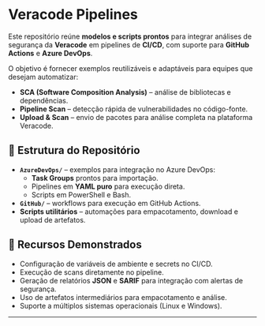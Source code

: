 # Veracode Pipelines

Este repositório reúne **modelos e scripts prontos** para integrar análises de segurança da **Veracode** em pipelines de **CI/CD**, com suporte para **GitHub Actions** e **Azure DevOps**.

O objetivo é fornecer exemplos reutilizáveis e adaptáveis para equipes que desejam automatizar:
- **SCA (Software Composition Analysis)** – análise de bibliotecas e dependências.
- **Pipeline Scan** – detecção rápida de vulnerabilidades no código-fonte.
- **Upload & Scan** – envio de pacotes para análise completa na plataforma Veracode.

## 📂 Estrutura do Repositório
- **`AzureDevOps/`** – exemplos para integração no Azure DevOps:
  - **Task Groups** prontos para importação.
  - Pipelines em **YAML puro** para execução direta.
  - Scripts em PowerShell e Bash.
- **`GitHub/`** – workflows para execução em GitHub Actions.
- **Scripts utilitários** – automações para empacotamento, download e upload de artefatos.

## 🚀 Recursos Demonstrados
- Configuração de variáveis de ambiente e secrets no CI/CD.
- Execução de scans diretamente no pipeline.
- Geração de relatórios **JSON** e **SARIF** para integração com alertas de segurança.
- Uso de artefatos intermediários para empacotamento e análise.
- Suporte a múltiplos sistemas operacionais (Linux e Windows).

---
